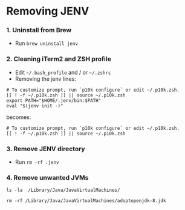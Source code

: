 # Removing JENV

### 1. Uninstall from Brew
- Run ```brew uninstall jenv```

### 2. Cleaning iTerm2 and ZSH profile
- Edit ```~/.bash_profile``` and / or ```~/.zshrc```
- Removing the jenv lines:
```
# To customize prompt, run `p10k configure` or edit ~/.p10k.zsh.
[[ ! -f ~/.p10k.zsh ]] || source ~/.p10k.zsh
export PATH="$HOME/.jenv/bin:$PATH"
eval "$(jenv init -)"
```
becomes:
```
# To customize prompt, run `p10k configure` or edit ~/.p10k.zsh.
[[ ! -f ~/.p10k.zsh ]] || source ~/.p10k.zsh
```

### 3. Remove JENV directory
- Run ```rm -rf .jenv```


### 4. Remove unwanted JVMs

```
ls -la  /Library/Java/JavaVirtualMachines/
```

```
rm -rf /Library/Java/JavaVirtualMachines/adoptopenjdk-8.jdk
```